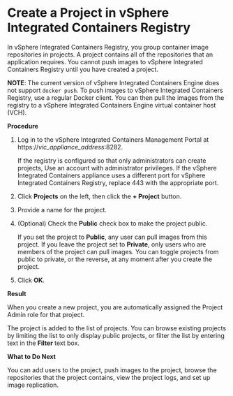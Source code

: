 # Create a Project in vSphere Integrated Containers Registry #

In vSphere Integrated Containers Registry, you group container image repositories in projects. A project contains all of the repositories that an application requires. You cannot push images to vSphere Integrated Containers Registry until you have created a project. 

**NOTE**: The current version of vSphere Integrated Containers Engine does not support `docker push`. To push images to vSphere Integrated Containers Registry, use a regular Docker client. You can then pull the images from the registry to a vSphere Integrated Containers Engine virtual container host (VCH).

**Procedure**

1. Log in to the vSphere Integrated Containers Management Portal at https://<i>vic_appliance_address</i>:8282.

   If the registry is configured so that only administrators can create projects,  Use an account with administrator privileges. If the vSphere Integrated Containers appliance uses a different port for vSphere Integrated Containers Registry, replace 443 with the appropriate port.
2. Click **Projects** on the left, then click the **+ Project** button.
3. Provide a name for the project.
4. (Optional) Check the **Public** check box to make the project public.

   If you set the project to **Public**, any user can pull images from this project. If you leave the project set to **Private**, only users who are members of the project can pull images. You can toggle projects from public to private, or the reverse, at any moment after you create the project.
5. Click **OK**.

**Result**

When you create a new project, you are automatically assigned the Project Admin role for that project.

The project is added to the list of projects. You can browse existing projects by limiting the list to only display public projects, or filter the list by entering text in the **Filter** text box.

**What to Do Next**

You can add users to the project, push images to the project, browse the repositories that the project contains, view the project logs, and set up image replication. 